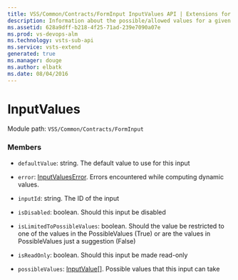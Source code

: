 ```yaml
---
title: VSS/Common/Contracts/FormInput InputValues API | Extensions for Visual Studio Team Services
description: Information about the possible/allowed values for a given subscription input
ms.assetid: 628a9dff-b218-4f25-71ad-239e7090a07e
ms.prod: vs-devops-alm
ms.technology: vsts-sub-api
ms.service: vsts-extend
generated: true
ms.manager: douge
ms.author: elbatk
ms.date: 08/04/2016
---
```


# InputValues

Module path: `VSS/Common/Contracts/FormInput`


### Members

* `defaultValue`: string. The default value to use for this input

* `error`: [InputValuesError](../../../../VSS/Common/Contracts/FormInput/InputValuesError.md). Errors encountered while computing dynamic values.

* `inputId`: string. The ID of the input

* `isDisabled`: boolean. Should this input be disabled

* `isLimitedToPossibleValues`: boolean. Should the value be restricted to one of the values in the PossibleValues (True) or are the values in PossibleValues just a suggestion (False)

* `isReadOnly`: boolean. Should this input be made read-only

* `possibleValues`: [InputValue](../../../../VSS/Common/Contracts/FormInput/InputValue.md)[]. Possible values that this input can take

